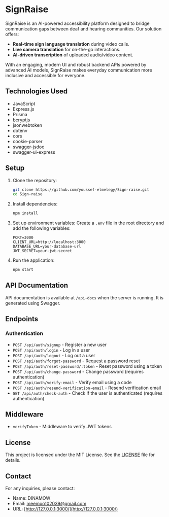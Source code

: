 # SignRaise

SignRaise is an AI-powered accessibility platform designed to bridge communication gaps between deaf and hearing communities. Our solution offers:
- **Real-time sign language translation** during video calls.
- **Live camera translation** for on-the-go interactions.
- **AI-driven transcription** of uploaded audio/video content.

With an engaging, modern UI and robust backend APIs powered by advanced AI models, SignRaise makes everyday communication more inclusive and accessible for everyone.

## Technologies Used

- JavaScript
- Express.js
- Prisma
- bcryptjs
- jsonwebtoken
- dotenv
- cors
- cookie-parser
- swagger-jsdoc
- swagger-ui-express

## Setup

1. Clone the repository:
    ```bash
    git clone https://github.com/youssef-elmelegy/Sign-raise.git
    cd Sign-raise
    ``` 

2. Install dependencies:
    ```sh
    npm install
    ```

3. Set up environment variables:
    Create a `.env` file in the root directory and add the following variables:
    ```env
    PORT=3000
    CLIENT_URL=http://localhost:3000
    DATABASE_URL=your-database-url
    JWT_SECRET=your-jwt-secret
    ```

4. Run the application:
    ```sh
    npm start
    ```

## API Documentation

API documentation is available at `/api-docs` when the server is running. It is generated using Swagger.

## Endpoints

### Authentication

- `POST /api/auth/signup` - Register a new user
- `POST /api/auth/login` - Log in a user
- `POST /api/auth/logout` - Log out a user
- `POST /api/auth/forgot-password` - Request a password reset
- `POST /api/auth/reset-password/:token` - Reset password using a token
- `POST /api/auth/change-password` - Change password (requires authentication)
- `POST /api/auth/verify-email` - Verify email using a code
- `POST /api/auth/resend-verification-email` - Resend verification email
- `GET /api/auth/check-auth` - Check if the user is authenticated (requires authentication)

## Middleware

- `verifyToken` - Middleware to verify JWT tokens

## License

This project is licensed under the MIT License. See the [LICENSE](LICENSE) file for details.

## Contact

For any inquiries, please contact:
- Name: DINAMOW
- Email: meemoo102039@gmail.com
- URL: [http://127.0.0.1:3000/](http://127.0.0.1:3000/)

